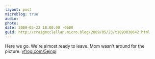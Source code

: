 ```yaml
---
layout: post
microblog: true
audio: 
photo: 
date: 2009-05-22 18:00:00 -0600
guid: http://craigmcclellan.micro.blog/2009/05/23/t1893030642.html
---
```

Here we go. We're almost ready to leave. Mom wasn't around for the picture.  [yfrog.com/5ejnpj](http://yfrog.com/5ejnpj)
